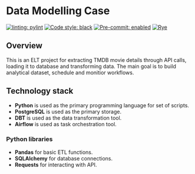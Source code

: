 # Data Modelling Case

[![linting: pylint](https://img.shields.io/badge/linting-pylint-yellowgreen)](https://github.com/PyCQA/pylint)
[![Code style: black](https://img.shields.io/badge/code%20style-black-000000.svg)](https://github.com/psf/black)
[![Pre-commit: enabled](https://img.shields.io/badge/pre--commit-enabled-brightgreen?logo=pre-commit&logoColor=white)](https://github.com/pre-commit/pre-commit)
[![Rye](https://img.shields.io/endpoint?url=https://raw.githubusercontent.com/astral-sh/rye/main/artwork/badge.json)](https://rye-up.com)

## Overview
This is an ELT project for extracting TMDB movie details through API calls, loading it to database and transforming data.
The main goal is to build analytical dataset, schedule and monitior workflows.

## Technology stack
* <b>Python</b> is used as the primary programming language for set of scripts.
* <b>PostgreSQL</b> is used as the primary storage.
* <b>DBT</b> is used as the data transformation tool.
* <b>Airflow</b> is used as task orchestration tool.

### Python libraries

* <b>Pandas</b> for basic ETL functions.
* <b>SQLAlchemy</b> for database connections.
* <b>Requests</b> for interacting with API.
